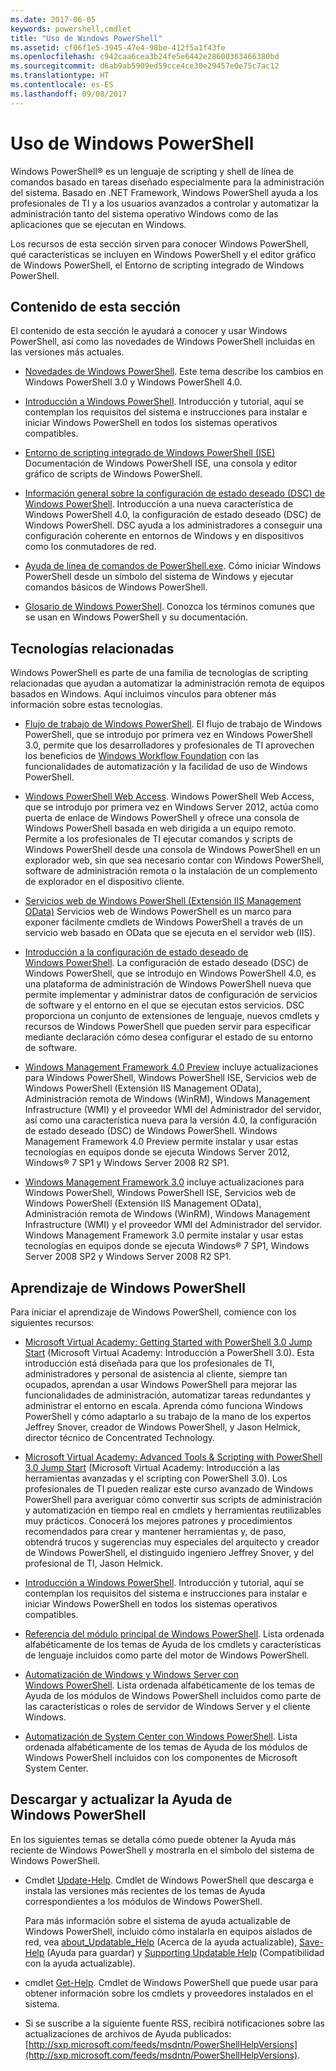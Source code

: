 ```yaml
---
ms.date: 2017-06-05
keywords: powershell,cmdlet
title: "Uso de Windows PowerShell"
ms.assetid: cf06f1e5-3945-47e4-98be-412f5a1f43fe
ms.openlocfilehash: c942caa6cea3b24fe5e6442e28600363466380bd
ms.sourcegitcommit: d6ab9ab5909ed59cce4ce30e29457e0e75c7ac12
ms.translationtype: HT
ms.contentlocale: es-ES
ms.lasthandoff: 09/08/2017
---
```

# <a name="using-windows-powershell"></a>Uso de Windows PowerShell
Windows PowerShell® es un lenguaje de scripting y shell de línea de comandos basado en tareas diseñado especialmente para la administración del sistema. Basado en .NET Framework, Windows PowerShell ayuda a los profesionales de TI y a los usuarios avanzados a controlar y automatizar la administración tanto del sistema operativo Windows como de las aplicaciones que se ejecutan en Windows.

Los recursos de esta sección sirven para conocer Windows PowerShell, qué características se incluyen en Windows PowerShell y el editor gráfico de Windows PowerShell, el Entorno de scripting integrado de Windows PowerShell.

## <a name="whats-in-this-section"></a>Contenido de esta sección
El contenido de esta sección le ayudará a conocer y usar Windows PowerShell, así como las novedades de Windows PowerShell incluidas en las versiones más actuales.

- [Novedades de Windows PowerShell](../../whats-new/What-s-New-in-Windows-PowerShell-50.md). Este tema describe los cambios en Windows PowerShell 3.0 y Windows PowerShell 4.0.

- [Introducción a Windows PowerShell](../Getting-Started-with-Windows-PowerShell.md). Introducción y tutorial, aquí se contemplan los requisitos del sistema e instrucciones para instalar e iniciar Windows PowerShell en todos los sistemas operativos compatibles.

- [Entorno de scripting integrado de Windows PowerShell &#40;ISE&#41;](Windows-PowerShell-Integrated-Scripting-Environment--ISE-.md) Documentación de Windows PowerShell ISE, una consola y editor gráfico de scripts de Windows PowerShell.

- [Información general sobre la configuración de estado deseado (DSC) de Windows PowerShell](https://technet.microsoft.com/en-us/library/04c9e716-822c-40f0-8fdf-f2dda8abd888). Introducción a una nueva característica de Windows PowerShell 4.0, la configuración de estado deseado (DSC) de Windows PowerShell. DSC ayuda a los administradores a conseguir una configuración coherente en entornos de Windows y en dispositivos como los conmutadores de red.

- [Ayuda de línea de comandos de PowerShell.exe](../../core-powershell/console/PowerShell.exe-Command-Line-Help.md). Cómo iniciar Windows PowerShell desde un símbolo del sistema de Windows y ejecutar comandos básicos de Windows PowerShell.

- [Glosario de Windows PowerShell](../../Windows-PowerShell-Glossary.md). Conozca los términos comunes que se usan en Windows PowerShell y su documentación.

## <a name="related-technologies"></a>Tecnologías relacionadas
Windows PowerShell es parte de una familia de tecnologías de scripting relacionadas que ayudan a automatizar la administración remota de equipos basados en Windows. Aquí incluimos vínculos para obtener más información sobre estas tecnologías.

- [Flujo de trabajo de Windows PowerShell](http://technet.microsoft.com/library/jj134242.aspx). El flujo de trabajo de Windows PowerShell, que se introdujo por primera vez en Windows PowerShell 3.0, permite que los desarrolladores y profesionales de TI aprovechen los beneficios de [Windows Workflow Foundation](http://msdn.microsoft.com/library/ee342461.aspx) con las funcionalidades de automatización y la facilidad de uso de Windows PowerShell.

- [Windows PowerShell Web Access](http://technet.microsoft.com/library/hh831611.aspx). Windows PowerShell Web Access, que se introdujo por primera vez en Windows Server 2012, actúa como puerta de enlace de Windows PowerShell y ofrece una consola de Windows PowerShell basada en web dirigida a un equipo remoto. Permite a los profesionales de TI ejecutar comandos y scripts de Windows PowerShell desde una consola de Windows PowerShell en un explorador web, sin que sea necesario contar con Windows PowerShell, software de administración remota o la instalación de un complemento de explorador en el dispositivo cliente.

- [Servicios web de Windows PowerShell (Extensión IIS Management OData)](http://msdn.microsoft.com/library/windows/desktop/hh880865.aspx) Servicios web de Windows PowerShell es un marco para exponer fácilmente cmdlets de Windows PowerShell a través de un servicio web basado en OData que se ejecuta en el servidor web (IIS).

- [Introducción a la configuración de estado deseado de Windows PowerShell](https://technet.microsoft.com/en-us/library/c134aa32-b085-4656-9a89-955d8ff768d0). La configuración de estado deseado (DSC) de Windows PowerShell, que se introdujo en Windows PowerShell 4.0, es una plataforma de administración de Windows PowerShell nueva que permite implementar y administrar datos de configuración de servicios de software y el entorno en el que se ejecutan estos servicios. DSC proporciona un conjunto de extensiones de lenguaje, nuevos cmdlets y recursos de Windows PowerShell que pueden servir para especificar mediante declaración cómo desea configurar el estado de su entorno de software.

- [Windows Management Framework 4.0 Preview](http://go.microsoft.com/fwlink/?LinkID=293881) incluye actualizaciones para Windows PowerShell, Windows PowerShell ISE, Servicios web de Windows PowerShell (Extensión IIS Management OData), Administración remota de Windows (WinRM), Windows Management Infrastructure (WMI) y el proveedor WMI del Administrador del servidor, así como una característica nueva para la versión 4.0, la configuración de estado deseado (DSC) de Windows PowerShell. Windows Management Framework 4.0 Preview permite instalar y usar estas tecnologías en equipos donde se ejecuta Windows Server 2012, Windows® 7 SP1 y Windows Server 2008 R2 SP1.

- [Windows Management Framework 3.0](http://www.microsoft.com/download/details.aspx?id=34595) incluye actualizaciones para Windows PowerShell, Windows PowerShell ISE, Servicios web de Windows PowerShell (Extensión IIS Management OData), Administración remota de Windows (WinRM), Windows Management Infrastructure (WMI) y el proveedor WMI del Administrador del servidor. Windows Management Framework 3.0 permite instalar y usar estas tecnologías en equipos donde se ejecuta Windows® 7 SP1, Windows Server 2008 SP2 y Windows Server 2008 R2 SP1.

## <a name="learning-windows-powershell"></a>Aprendizaje de Windows PowerShell
Para iniciar el aprendizaje de Windows PowerShell, comience con los siguientes recursos:

- [Microsoft Virtual Academy: Getting Started with PowerShell 3.0 Jump Start](https://mva.microsoft.com/en-us/training-courses/getting-started-with-powershell-3-0-jump-start-8276) (Microsoft Virtual Academy: Introducción a PowerShell 3.0). Esta introducción está diseñada para que los profesionales de TI, administradores y personal de asistencia al cliente, siempre tan ocupados, aprendan a usar Windows PowerShell para mejorar las funcionalidades de administración, automatizar tareas redundantes y administrar el entorno en escala. Aprenda cómo funciona Windows PowerShell y cómo adaptarlo a su trabajo de la mano de los expertos Jeffrey Snover, creador de Windows PowerShell, y Jason Helmick, director técnico de Concentrated Technology.

- [Microsoft Virtual Academy: Advanced Tools & Scripting with PowerShell 3.0 Jump Start](https://mva.microsoft.com/en-US/training-courses/advanced-tools-scripting-with-powershell-30-jump-start-8277) (Microsoft Virtual Academy: Introducción a las herramientas avanzadas y el scripting con PowerShell 3.0). Los profesionales de TI pueden realizar este curso avanzado de Windows PowerShell para averiguar cómo convertir sus scripts de administración y automatización en tiempo real en cmdlets y herramientas reutilizables muy prácticos. Conocerá los mejores patrones y procedimientos recomendados para crear y mantener herramientas y, de paso, obtendrá trucos y sugerencias muy especiales del arquitecto y creador de Windows PowerShell, el distinguido ingeniero Jeffrey Snover, y del profesional de TI, Jason Helmick.

- [Introducción a Windows PowerShell](../Getting-Started-with-Windows-PowerShell.md). Introducción y tutorial, aquí se contemplan los requisitos del sistema e instrucciones para instalar e iniciar Windows PowerShell en todos los sistemas operativos compatibles.

- [Referencia del módulo principal de Windows PowerShell](http://technet.microsoft.com/library/hh847741(v=wps.630).aspx). Lista ordenada alfabéticamente de los temas de Ayuda de los cmdlets y características de lenguaje incluidos como parte del motor de Windows PowerShell.

- [Automatización de Windows y Windows Server con Windows PowerShell](http://technet.microsoft.com/library/dn249523.aspx). Lista ordenada alfabéticamente de los temas de Ayuda de los módulos de Windows PowerShell incluidos como parte de las características o roles de servidor de Windows Server y el cliente Windows.

- [Automatización de System Center con Windows PowerShell](https://technet.microsoft.com/en-us/library/mt156962.aspx). Lista ordenada alfabéticamente de los temas de Ayuda de los módulos de Windows PowerShell incluidos con los componentes de Microsoft System Center.

## <a name="downloading-and-updating-windows-powershell-help"></a>Descargar y actualizar la Ayuda de Windows PowerShell
En los siguientes temas se detalla cómo puede obtener la Ayuda más reciente de Windows PowerShell y mostrarla en el símbolo del sistema de Windows PowerShell.

- Cmdlet [Update-Help](http://technet.microsoft.com/library/hh849720.aspx). Cmdlet de Windows PowerShell que descarga e instala las versiones más recientes de los temas de Ayuda correspondientes a los módulos de Windows PowerShell.

    Para más información sobre el sistema de ayuda actualizable de Windows PowerShell, incluido cómo instalarla en equipos aislados de red, vea [about_Updatable_Help](http://technet.microsoft.com/library/hh847735.aspx) (Acerca de la ayuda actualizable), [Save-Help](http://technet.microsoft.com/library/hh849724.aspx) (Ayuda para guardar) y [Supporting Updatable Help](http://msdn.microsoft.com/library/hh852754.aspx) (Compatibilidad con la ayuda actualizable).

- cmdlet [Get-Help](http://technet.microsoft.com/library/hh849696(v=wps.630).aspx). Cmdlet de Windows PowerShell que puede usar para obtener información sobre los cmdlets y proveedores instalados en el sistema.

- Si se suscribe a la siguiente fuente RSS, recibirá notificaciones sobre las actualizaciones de archivos de Ayuda publicados: [http://sxp.microsoft.com/feeds/msdntn/PowerShellHelpVersions](http://sxp.microsoft.com/feeds/msdntn/PowerShellHelpVersions).

